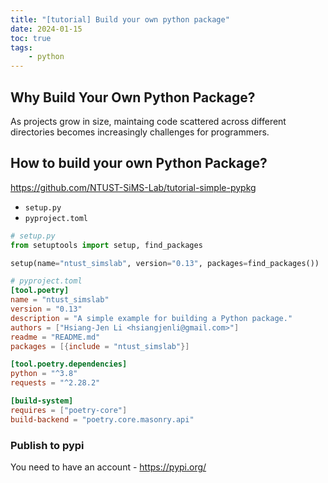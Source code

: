 ```yaml
---
title: "[tutorial] Build your own python package"
date: 2024-01-15
toc: true
tags:
    - python
---
```


## Why Build Your Own Python Package?
As projects grow in size, maintaing code scattered across different directories becomes increasingly challenges for programmers.

<!-- more -->

## How to build your own Python Package?

https://github.com/NTUST-SiMS-Lab/tutorial-simple-pypkg

- `setup.py`
- `pyproject.toml`

```python
# setup.py
from setuptools import setup, find_packages

setup(name="ntust_simslab", version="0.13", packages=find_packages())
```

```toml
# pyproject.toml
[tool.poetry]
name = "ntust_simslab"
version = "0.13"
description = "A simple example for building a Python package."
authors = ["Hsiang-Jen Li <hsiangjenli@gmail.com>"]
readme = "README.md"
packages = [{include = "ntust_simslab"}]

[tool.poetry.dependencies]
python = "^3.8"
requests = "^2.28.2"

[build-system]
requires = ["poetry-core"]
build-backend = "poetry.core.masonry.api"
```

### Publish to pypi
You need to have an account - https://pypi.org/
